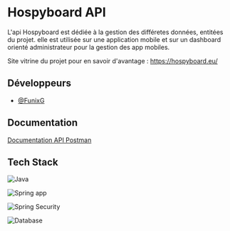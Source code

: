 # Hospyboard API

L'api Hospyboard est dédiée à la gestion des différetes données, entitées du projet. elle est utilisée sur une
application mobile et sur un dashboard orienté administrateur pour la gestion des app mobiles.

Site vitrine du projet pour en savoir d'avantage : https://hospyboard.eu/

## Développeurs

- [@FunixG](https://www.github.com/funixg)

## Documentation

[Documentation API Postman](https://documenter.getpostman.com/view/12690794/UyrGADgt)

## Tech Stack

![Java](https://img.shields.io/badge/Java-ED8B00?style=for-the-badge&logo=java&logoColor=white)

![Spring app](https://img.shields.io/badge/Spring-6DB33F?style=for-the-badge&logo=spring&logoColor=white)

![Spring Security](https://img.shields.io/badge/Spring_Security-6DB33F?style=for-the-badge&logo=Spring-Security&logoColor=white)

![Database](https://img.shields.io/badge/MariaDB-003545?style=for-the-badge&logo=mariadb&logoColor=white)

